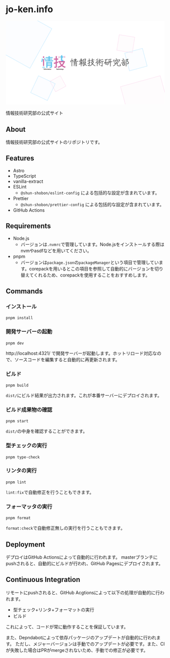 # jo-ken.info

![](./public/og-image.jpg)

情報技術研究部の公式サイト

## About

情報技術研究部の公式サイトのリポジトリです。

## Features

- Astro
- TypeScript
- vanilla-extract
- ESLint
  - `@shun-shobon/eslint-config` による包括的な設定が含まれています。
- Prettier
  - `@shun-shobon/prettier-config` による包括的な設定が含まれています。
- GitHub Actions

## Requirements

- Node.js
  - バージョンは`.nvmrc`で管理しています。Node.jsをインストールする際はnvmやasdfなどを用いてください。
- pnpm
  - バージョンは`package.json`の`packageManager`という項目で管理しています。corepackを用いるとこの項目を参照して自動的にバージョンを切り替えてくれるため、corepackを使用することをおすすめします。

## Commands

### インストール

```shell
pnpm install
```

### 開発サーバーの起動

```shell
pnpm dev
```

http://localhost:4321/ で開発サーバーが起動します。ホットリロード対応なので、ソースコードを編集すると自動的に再更新されます。

### ビルド

```shell
pnpm build
```

`dist/`にビルド結果が出力されます。これが本番サーバーにデプロイされます。

### ビルド成果物の確認

```shell
pnpm start
```

`dist/`の中身を確認することができます。

### 型チェックの実行

```shell
pnpm type-check
```

### リンタの実行

```shell
pnpm lint
```

`lint:fix`で自動修正を行うこともできます。

### フォーマッタの実行

```shell
pnpm format
```

`format:check`で自動修正無しの実行を行うこともできます。

## Deployment

デプロイはGitHub Actionsによって自動的に行われます。
masterブランチにpushされると、自動的にビルドが行われ、GitHub Pagesにデプロイされます。

## Continuous Integration

リモートにpushされると、GitHub Acgtionsによって以下の処理が自動的に行われます。

- 型チェック+リンタ+フォーマットの実行
- ビルド

これによって、コードが常に動作することを保証しています。

また、Depndabotによって依存パッケージのアップデートが自動的に行われます。
ただし、メジャーバージョンは手動でのアップデートが必要です。また、CIが失敗した場合はPRがmergeされないため、手動での修正が必要です。
